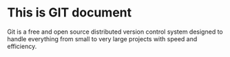 # This is GIT document


Git is a free and open source distributed version control system designed to handle everything from small to very large projects with speed and efficiency.
